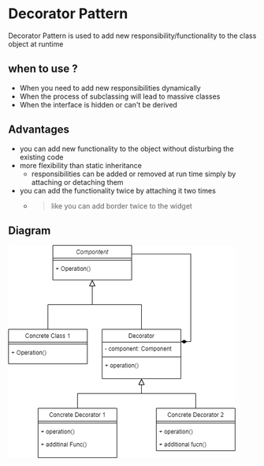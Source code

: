 # Decorator Pattern
Decorator Pattern is used to add new responsibility/functionality to the class object
at runtime

## when to use ?
- When you need to add new responsibilities dynamically
- When the process of subclassing will lead to massive classes
- When the interface is hidden or can't be derived

## Advantages 
- you can add new functionality to the object without disturbing the existing code
- more flexibility than static inheritance
  - responsibilities can be added or removed at run time simply by attaching or detaching
  them
- you can add the functionality twice by attaching it two times
  - > like you can add border twice to the widget

## Diagram
![DecoratorPatternDiagram](diagram.png)

